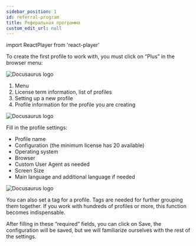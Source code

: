 ```yaml
---
sidebar_position: 1
id: referral-program
title: Реферальная программа
custom_edit_url: null
---
```

import ReactPlayer from 'react-player'

To create the first profile to work with, you must click on “Plus” in the browser menu:

![Docusaurus logo](/img/eng/sw/new-profile-1.png)

1. Menu
2. License term information, list of profiles
3. Setting up a new profile
4. Profile information for the profile you are creating

![Docusaurus logo](/img/eng/sw/new-profile-2.png)

Fill in the profile settings:
- Profile name
- Configuration (the minimum license has 20 available)
- Operating system
- Browser
- Custom User Agent as needed
- Screen Size
- Main language and additional language if needed

![Docusaurus logo](/img/eng/sw/new-profile-3.png)

You can also set a tag for a profile. Tags are needed for further grouping them together. If you work with hundreds of profiles or more, this function becomes indispensable.

After filling in these “required” fields, you can click on Save, the configuration will be saved, but we will familiarize ourselves with the rest of the settings.
